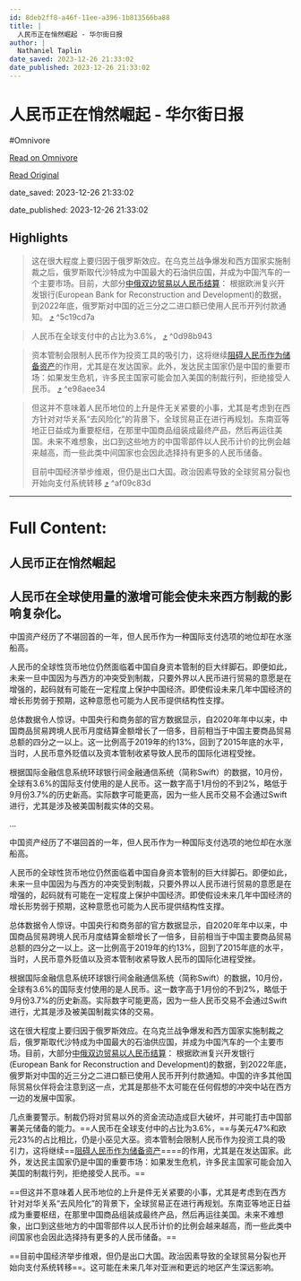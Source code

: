 ```yaml
---
id: 8deb2ff8-a46f-11ee-a396-1b813566ba88
title: |
  人民币正在悄然崛起 - 华尔街日报
author: |
  Nathaniel Taplin
date_saved: 2023-12-26 21:33:02
date_published: 2023-12-26 21:33:02
---
```


# 人民币正在悄然崛起 - 华尔街日报
#Omnivore

[Read on Omnivore](https://omnivore.app/me/-18ca9827fc8)

[Read Original](https://cn.wsj.com/amp/articles/%E4%BA%BA%E6%B0%91%E5%B8%81%E6%AD%A3%E5%9C%A8%E6%82%84%E7%84%B6%E5%B4%9B%E8%B5%B7-1681096f)

date_saved: 2023-12-26 21:33:02

date_published: 2023-12-26 21:33:02

## Highlights

> 这在很大程度上要归因于俄罗斯效应。在乌克兰战争爆发和西方国家实施制裁之后，俄罗斯取代沙特成为中国最大的石油供应国，并成为中国汽车的一个主要市场。目前，大部分[中俄双边贸易以人民币结算](https://cn.wsj.com/articles/CN-FIN-20230301134750)： 根据欧洲复兴开发银行(European Bank for Reconstruction and Development)的数据，到2022年底，俄罗斯对中国的近三分之二进口额已使用人民币开列付款通知。 [⤴️](https://omnivore.app/me/-18ca9827fc8#5c19cd7a-6afb-42e9-8dc4-c9e174b3ad36)  ^5c19cd7a

> 人民币在全球支付中的占比为3.6%， [⤴️](https://omnivore.app/me/-18ca9827fc8#0d98b943-0438-4d17-b08f-35f4aee3cfc5)  ^0d98b943

> 资本管制会限制人民币作为投资工具的吸引力，这将继续[阻碍人民币作为储备资产](https://cn.wsj.com/articles/CN-HRD-20171016140747)的作用，尤其是在发达国家。此外，发达民主国家仍是中国的重要市场：如果发生危机，许多民主国家可能会加入美国的制裁行列，拒绝接受人民币。 [⤴️](https://omnivore.app/me/-18ca9827fc8#e98aee34-c53a-4123-b2b7-102e23ad1fc7)  ^e98aee34

> 但这并不意味着人民币地位的上升是件无关紧要的小事，尤其是考虑到在西方针对对华关系“去风险化”的背景下，全球贸易正在进行再规划。东南亚等地正日益成为重要枢纽，在那里中国商品组装成最终产品，然后再运往美国。未来不难想象，出口到这些地方的中国零部件以人民币计价的比例会越来越高，而一些此类中间国家也会因此选择持有更多的人民币储备。
> 
> 目前中国经济举步维艰，但仍是出口大国。政治因素导致的全球贸易分裂也开始向支付系统转移 [⤴️](https://omnivore.app/me/-18ca9827fc8#af09c83d-bcfb-4f14-b440-f13506d90395)  ^af09c83d


--- 

# Full Content: 

##  人民币正在悄然崛起

## 人民币在全球使用量的激增可能会使未来西方制裁的影响复杂化。

中国资产经历了不堪回首的一年，但人民币作为一种国际支付选项的地位却在水涨船高。

人民币的全球性货币地位仍然面临着中国自身资本管制的巨大绊脚石。即便如此，未来一旦中国因为与西方的冲突受到制裁，只要外界以人民币进行贸易的意愿是在增强的，起码就有可能在一定程度上保护中国经济。即使假设未来几年中国经济的增长形势弱于预期，这种意愿也可能为人民币提供结构性支撑。

总体数据令人惊讶。中国央行和商务部的官方数据显示，自2020年年中以来，中国商品贸易跨境人民币月度结算金额增长了一倍多，目前相当于中国主要商品贸易总额的四分之一以上。这一比例高于2019年的约13%，回到了2015年底的水平，当时，人民币意外贬值以及资本管制收紧导致人民币的国际化进程受挫。

根据国际金融信息系统环球银行间金融通信系统（简称Swift）的数据，10月份，全球有3.6%的国际支付使用的是人民币。这一数字高于1月份的不到2%，略低于9月份3.7%的历史新高。实际数字可能更高，因为一些人民币交易不会通过Swift进行，尤其是涉及被美国制裁实体的交易。

...

中国资产经历了不堪回首的一年，但人民币作为一种国际支付选项的地位却在水涨船高。

人民币的全球性货币地位仍然面临着中国自身资本管制的巨大绊脚石。即便如此，未来一旦中国因为与西方的冲突受到制裁，只要外界以人民币进行贸易的意愿是在增强的，起码就有可能在一定程度上保护中国经济。即使假设未来几年中国经济的增长形势弱于预期，这种意愿也可能为人民币提供结构性支撑。

总体数据令人惊讶。中国央行和商务部的官方数据显示，自2020年年中以来，中国商品贸易跨境人民币月度结算金额增长了一倍多，目前相当于中国主要商品贸易总额的四分之一以上。这一比例高于2019年的约13%，回到了2015年底的水平，当时，人民币意外贬值以及资本管制收紧导致人民币的国际化进程受挫。

根据国际金融信息系统环球银行间金融通信系统（简称Swift）的数据，10月份，全球有3.6%的国际支付使用的是人民币。这一数字高于1月份的不到2%，略低于9月份3.7%的历史新高。实际数字可能更高，因为一些人民币交易不会通过Swift进行，尤其是涉及被美国制裁实体的交易。

这在很大程度上要归因于俄罗斯效应。在乌克兰战争爆发和西方国家实施制裁之后，俄罗斯取代沙特成为中国最大的石油供应国，并成为中国汽车的一个主要市场。目前，大部分[中俄双边贸易以人民币结算](https://cn.wsj.com/articles/CN-FIN-20230301134750)： 根据欧洲复兴开发银行(European Bank for Reconstruction and Development)的数据，到2022年底，俄罗斯对中国的近三分之二进口额已使用人民币开列付款通知。中国的许多其他国际贸易伙伴将会注意到这一点，尤其是那些不太可能在任何假想的冲突中站在西方一边的发展中国家。

几点重要警示。制裁仍将对贸易以外的资金流动造成巨大破坏，并可能打击中国部署美元储备的能力。==人民币在全球支付中的占比为3.6%，==与美元47%和欧元23%的占比相比，仍是小巫见大巫。资本管制会限制人民币作为投资工具的吸引力，这将继续==[阻碍人民币作为储备资产](https://cn.wsj.com/articles/CN-HRD-20171016140747)====的作用，尤其是在发达国家。此外，发达民主国家仍是中国的重要市场：如果发生危机，许多民主国家可能会加入美国的制裁行列，拒绝接受人民币。==

==但这并不意味着人民币地位的上升是件无关紧要的小事，尤其是考虑到在西方针对对华关系“去风险化”的背景下，全球贸易正在进行再规划。东南亚等地正日益成为重要枢纽，在那里中国商品组装成最终产品，然后再运往美国。未来不难想象，出口到这些地方的中国零部件以人民币计价的比例会越来越高，而一些此类中间国家也会因此选择持有更多的人民币储备。==

==目前中国经济举步维艰，但仍是出口大国。政治因素导致的全球贸易分裂也开始向支付系统转移==。这可能在未来几年对亚洲和更远的地区产生深远影响。
